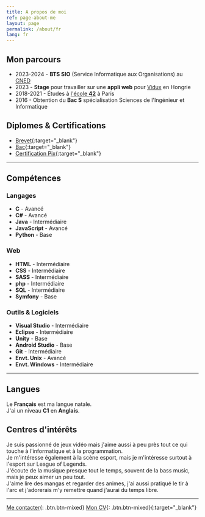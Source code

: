 ```yaml
---
title: A propos de moi
ref: page-about-me
layout: page
permalink: /about/fr
lang: fr
---
```


## Mon parcours

- <i class="fa-solid fa-graduation-cap"></i> 2023-2024 - **BTS SIO** (Service Informatique aux Organisations) au [CNED](https://www.cned.fr/)
- <i class="fa-solid fa-briefcase"></i> 2023 - **Stage** pour travailler sur une **appli web** pour [Vidux](https://vidux.net/) en Hongrie
- <i class="fa-solid fa-graduation-cap"></i> 2018-2021 - Études à [l'école **42**](https://42.fr/) à Paris
- <i class="fa-solid fa-graduation-cap"></i> 2016 - Obtention du **Bac S** spécialisation Sciences de l'Ingénieur et Informatique

## Diplomes & Certifications

- [Brevet](/assets/Brevet.pdf){:target="_blank"}
- [Bac](/assets/Bac.pdf){:target="_blank"}
- [Certification Pix](/assets/Pix.pdf){:target="_blank"}

---

## Compétences

<div class="row"><div class="col-12 col-lg-4">
<h3>Langages</h3><ul>
<li><strong>C</strong> - Avancé</li>
<li><strong>C#</strong> - Avancé</li>
<li><strong>Java</strong> - Intermédiaire</li>
<li><strong>JavaScript</strong> - Avancé</li>
<li><strong>Python</strong> - Base</li>
</ul></div><div class="col-12 col-lg-4">
<h3>Web</h3><ul>
<li><strong>HTML</strong> - Intermédiaire</li>
<li><strong>CSS</strong> - Intermédiaire</li>
<li><strong>SASS</strong> - Intermédiaire</li>
<li><strong>php</strong> - Intermédiaire</li>
<li><strong>SQL</strong> - Intermédiaire</li>
<li><strong>Symfony</strong> - Base</li>
</ul></div><div class="col-12 col-lg-4">
<h3>Outils & Logiciels</h3><ul>
<li><strong>Visual Studio</strong> - Intermédiaire</li>
<li><strong>Eclipse</strong> - Intermédiaire</li>
<li><strong>Unity</strong> - Base</li>
<li><strong>Android Studio</strong> - Base</li>
<li><strong>Git</strong> - Intermédiaire</li>
<li><strong>Envt. Unix</strong> - Avancé</li>
<li><strong>Envt. Windows</strong> - Intermédiaire</li>
</ul></div></div>

---

## Langues

Le **Français** est ma langue natale.  
J'ai un niveau **C1** en **Anglais**.

## Centres d'intérêts

Je suis passionné de jeux vidéo mais j'aime aussi à peu près tout ce qui touche à l'informatique et à la programmation.  
Je m'intéresse également à la scène esport, mais je m'intéresse surtout à l'esport sur League of Legends.  
J'écoute de la musique presque tout le temps, souvent de la bass music, mais je peux aimer un peu tout.  
J'aime lire des mangas et regarder des animes, j'ai aussi pratiqué le tir à l'arc et j'adorerais m'y remettre quand j'aurai du temps libre.

---

[Me contacter]({{site.url}}/contact/{{page.lang}}){: .btn.btn-mixed} [Mon CV](/assets/CV.pdf){: .btn.btn-mixed}{:target="_blank"}
